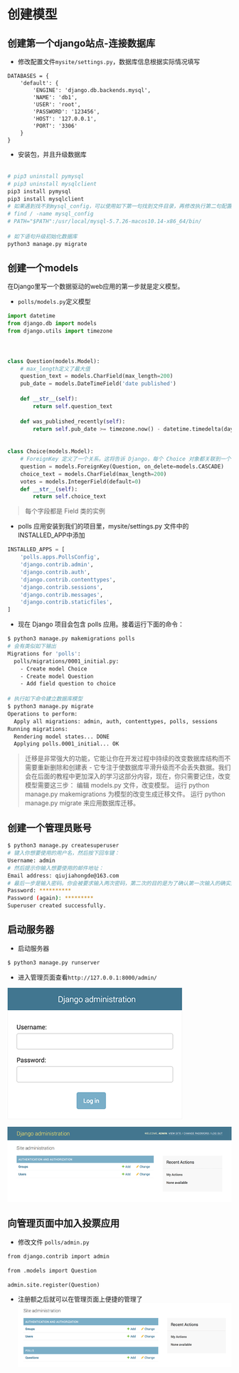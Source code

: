 # 创建模型

## 创建第一个django站点-连接数据库



* 修改配置文件``mysite/settings.py``，数据库信息根据实际情况填写  
```PY 
DATABASES = {
    'default': {
        'ENGINE': 'django.db.backends.mysql',
        'NAME': 'db1',
        'USER': 'root',
        'PASSWORD': '123456',
        'HOST': '127.0.0.1',
        'PORT': '3306'
    }
}
```


* 安装包，并且升级数据库

```bash 

# pip3 uninstall pymysql
# pip3 uninstall mysqlclient
pip3 install pymysql
pip3 install mysqlclient
# 如果遇到找不到mysql_config，可以使用如下第一句找到文件目录，再修改执行第二句配置环境变量
# find / -name mysql_config
# PATH="$PATH":/usr/local/mysql-5.7.26-macos10.14-x86_64/bin/

# 如下语句升级初始化数据库 
python3 manage.py migrate

```

## 创建一个models 

在Django里写一个数据驱动的web应用的第一步就是定义模型。

* ``polls/models.py``定义模型  

```py 
import datetime
from django.db import models
from django.utils import timezone



class Question(models.Model):
    # max_length定义了最大值
    question_text = models.CharField(max_length=200)
    pub_date = models.DateTimeField('date published')

    def __str__(self):
        return self.question_text

    def was_published_recently(self):
        return self.pub_date >= timezone.now() - datetime.timedelta(days=1)


class Choice(models.Model):
    # ForeignKey 定义了一个关系。这将告诉 Django，每个 Choice 对象都关联到一个 Question 对象。Django 支持所有常用的数据库关系：多对一、多对多和一对一。
    question = models.ForeignKey(Question, on_delete=models.CASCADE)
    choice_text = models.CharField(max_length=200)
    votes = models.IntegerField(default=0)
    def __str__(self):
        return self.choice_text
```
> 每个字段都是 Field 类的实例

* polls 应用安装到我们的项目里，mysite/settings.py 文件中的INSTALLED_APP中添加  

```py 
INSTALLED_APPS = [
    'polls.apps.PollsConfig',
    'django.contrib.admin',
    'django.contrib.auth',
    'django.contrib.contenttypes',
    'django.contrib.sessions',
    'django.contrib.messages',
    'django.contrib.staticfiles',
]
```

* 现在 Django 项目会包含 polls 应用。接着运行下面的命令：  

```bash 
$ python3 manage.py makemigrations polls
# 会有类似如下输出
Migrations for 'polls':
  polls/migrations/0001_initial.py:
    - Create model Choice
    - Create model Question
    - Add field question to choice

# 执行如下命令建立数据库模型
$ python3 manage.py migrate
Operations to perform:
  Apply all migrations: admin, auth, contenttypes, polls, sessions
Running migrations:
  Rendering model states... DONE
  Applying polls.0001_initial... OK
```



> 迁移是非常强大的功能，它能让你在开发过程中持续的改变数据库结构而不需要重新删除和创建表 - 它专注于使数据库平滑升级而不会丢失数据。我们会在后面的教程中更加深入的学习这部分内容，现在，你只需要记住，改变模型需要这三步：
> 编辑 models.py 文件，改变模型。
> 运行 python manage.py makemigrations 为模型的改变生成迁移文件。
> 运行 python manage.py migrate 来应用数据库迁移。


## 创建一个管理员账号  

```bash 
$ python3 manage.py createsuperuser
# 键入你想要使用的用户名，然后按下回车键：
Username: admin
# 然后提示你输入想要使用的邮件地址：
Email address: qiujiahongde@163.com
# 最后一步是输入密码。你会被要求输入两次密码，第二次的目的是为了确认第一次输入的确实是你想要的密码。
Password: **********
Password (again): *********
Superuser created successfully.

```

## 启动服务器

* 启动服务器


```bash 
$ python3 manage.py runserver

```

* 进入管理页面查看``http://127.0.0.1:8000/admin/``  

![](./assets/2020-01-18-22-29-23.png)

![](./assets/2020-01-18-22-29-53.png)


## 向管理页面中加入投票应用  

* 修改文件 ``polls/admin.py``  

```PY 
from django.contrib import admin

from .models import Question

admin.site.register(Question)
```

* 注册额之后就可以在管理页面上便捷的管理了   
![](./assets/2020-01-18-22-31-07.png)